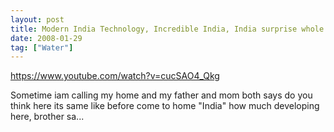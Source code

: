 ```yaml
---
layout: post
title: Modern India Technology, Incredible India, India surprise whole world.
date: 2008-01-29
tag: ["Water"]
---
```


https://www.youtube.com/watch?v=cucSAO4_Qkg  

Sometime iam calling my home and my father and mom both says do you think here its same like before come to home "India" how much developing here, brother sa...